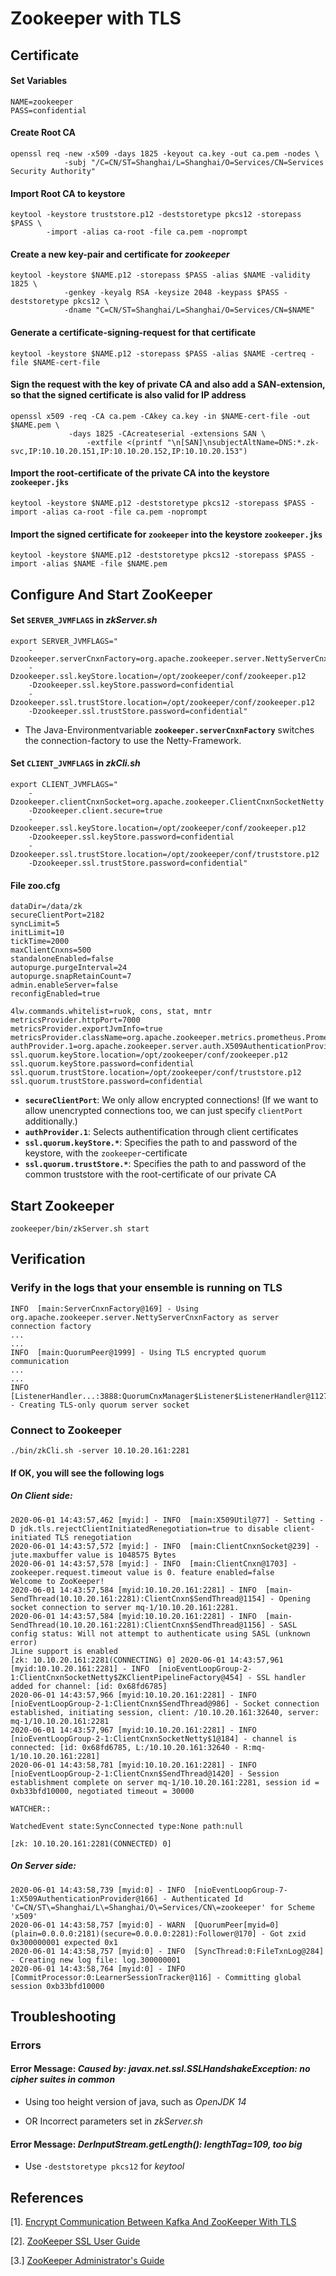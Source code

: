 

# Zookeeper with TLS



## Certificate

#### Set Variables

```shell
NAME=zookeeper
PASS=confidential
```



#### Create Root CA

```shell
openssl req -new -x509 -days 1825 -keyout ca.key -out ca.pem -nodes \
            -subj "/C=CN/ST=Shanghai/L=Shanghai/O=Services/CN=Services Security Authority"
```



#### Import Root CA to keystore

```shell
keytool -keystore truststore.p12 -deststoretype pkcs12 -storepass $PASS \
        -import -alias ca-root -file ca.pem -noprompt
```



#### Create a new key-pair and certificate for *zookeeper*

```shell
keytool -keystore $NAME.p12 -storepass $PASS -alias $NAME -validity 1825 \
		    -genkey -keyalg RSA -keysize 2048 -keypass $PASS -deststoretype pkcs12 \
		    -dname "C=CN/ST=Shanghai/L=Shanghai/O=Services/CN=$NAME"
```



#### Generate a certificate-signing-request for that certificate

```shell
keytool -keystore $NAME.p12 -storepass $PASS -alias $NAME -certreq -file $NAME-cert-file
```



#### Sign the request with the key of private CA and also add a SAN-extension, so that the signed certificate is also valid for IP address

```shell
openssl x509 -req -CA ca.pem -CAkey ca.key -in $NAME-cert-file -out $NAME.pem \
             -days 1825 -CAcreateserial -extensions SAN \
		         -extfile <(printf "\n[SAN]\nsubjectAltName=DNS:*.zk-svc,IP:10.10.20.151,IP:10.10.20.152,IP:10.10.20.153")
```



#### Import the root-certificate of the private CA into the keystore `zookeeper.jks`

```shell
keytool -keystore $NAME.p12 -deststoretype pkcs12 -storepass $PASS -import -alias ca-root -file ca.pem -noprompt
```



#### Import the signed certificate for `zookeeper` into the keystore `zookeeper.jks`

```shell
keytool -keystore $NAME.p12 -deststoretype pkcs12 -storepass $PASS -import -alias $NAME -file $NAME.pem
```



## Configure And Start ZooKeeper

#### Set `SERVER_JVMFLAGS` in *zkServer.sh*

```shell
export SERVER_JVMFLAGS="
	-Dzookeeper.serverCnxnFactory=org.apache.zookeeper.server.NettyServerCnxnFactory
	-Dzookeeper.ssl.keyStore.location=/opt/zookeeper/conf/zookeeper.p12
	-Dzookeeper.ssl.keyStore.password=confidential
	-Dzookeeper.ssl.trustStore.location=/opt/zookeeper/conf/zookeeper.p12
	-Dzookeeper.ssl.trustStore.password=confidential"
```

- The Java-Environmentvariable **`zookeeper.serverCnxnFactory`** switches the connection-factory to use the Netty-Framework.



#### Set `CLIENT_JVMFLAGS` in *zkCli.sh*

```shell
export CLIENT_JVMFLAGS="
	-Dzookeeper.clientCnxnSocket=org.apache.zookeeper.ClientCnxnSocketNetty
	-Dzookeeper.client.secure=true
	-Dzookeeper.ssl.keyStore.location=/opt/zookeeper/conf/zookeeper.p12
	-Dzookeeper.ssl.keyStore.password=confidential
	-Dzookeeper.ssl.trustStore.location=/opt/zookeeper/conf/truststore.p12
	-Dzookeeper.ssl.trustStore.password=confidential"
```



#### File zoo.cfg

```shell
dataDir=/data/zk
secureClientPort=2182
syncLimit=5
initLimit=10
tickTime=2000
maxClientCnxns=500
standaloneEnabled=false
autopurge.purgeInterval=24
autopurge.snapRetainCount=7
admin.enableServer=false
reconfigEnabled=true

4lw.commands.whitelist=ruok, cons, stat, mntr
metricsProvider.httpPort=7000
metricsProvider.exportJvmInfo=true
metricsProvider.className=org.apache.zookeeper.metrics.prometheus.PrometheusMetricsProvider
authProvider.1=org.apache.zookeeper.server.auth.X509AuthenticationProvider
ssl.quorum.keyStore.location=/opt/zookeeper/conf/zookeeper.p12
ssl.quorum.keyStore.password=confidential
ssl.quorum.trustStore.location=/opt/zookeeper/conf/truststore.p12
ssl.quorum.trustStore.password=confidential
```

- **`secureClientPort`**: We only allow encrypted connections!
  (If we want to allow unencrypted connections too, we can just specify `clientPort` additionally.)
- **`authProvider.1`**: Selects authentification through client certificates
- **`ssl.quorum.keyStore.*`**: Specifies the path to and password of the keystore, with the `zookeeper`-certificate
- **`ssl.quorum.trustStore.*`**: Specifies the path to and password of the common truststore with the root-certificate of our private CA



## Start Zookeeper

```shell
zookeeper/bin/zkServer.sh start
```



## Verification

### Verify in the logs that your ensemble is running on TLS

```
INFO  [main:ServerCnxnFactory@169] - Using org.apache.zookeeper.server.NettyServerCnxnFactory as server connection factory
...
...
INFO  [main:QuorumPeer@1999] - Using TLS encrypted quorum communication
...
...
INFO  [ListenerHandler...:3888:QuorumCnxManager$Listener$ListenerHandler@1127] - Creating TLS-only quorum server socket
```



### Connect to Zookeeper

```shell
./bin/zkCli.sh -server 10.10.20.161:2281
```



#### If OK, you will see the following logs



##### On Client side:

```
2020-06-01 14:43:57,462 [myid:] - INFO  [main:X509Util@77] - Setting -D jdk.tls.rejectClientInitiatedRenegotiation=true to disable client-initiated TLS renegotiation
2020-06-01 14:43:57,572 [myid:] - INFO  [main:ClientCnxnSocket@239] - jute.maxbuffer value is 1048575 Bytes
2020-06-01 14:43:57,578 [myid:] - INFO  [main:ClientCnxn@1703] - zookeeper.request.timeout value is 0. feature enabled=false
Welcome to ZooKeeper!
2020-06-01 14:43:57,584 [myid:10.10.20.161:2281] - INFO  [main-SendThread(10.10.20.161:2281):ClientCnxn$SendThread@1154] - Opening socket connection to server mq-1/10.10.20.161:2281.
2020-06-01 14:43:57,584 [myid:10.10.20.161:2281] - INFO  [main-SendThread(10.10.20.161:2281):ClientCnxn$SendThread@1156] - SASL config status: Will not attempt to authenticate using SASL (unknown error)
JLine support is enabled
[zk: 10.10.20.161:2281(CONNECTING) 0] 2020-06-01 14:43:57,961 [myid:10.10.20.161:2281] - INFO  [nioEventLoopGroup-2-1:ClientCnxnSocketNetty$ZKClientPipelineFactory@454] - SSL handler added for channel: [id: 0x68fd6785]
2020-06-01 14:43:57,966 [myid:10.10.20.161:2281] - INFO  [nioEventLoopGroup-2-1:ClientCnxn$SendThread@986] - Socket connection established, initiating session, client: /10.10.20.161:32640, server: mq-1/10.10.20.161:2281
2020-06-01 14:43:57,967 [myid:10.10.20.161:2281] - INFO  [nioEventLoopGroup-2-1:ClientCnxnSocketNetty$1@184] - channel is connected: [id: 0x68fd6785, L:/10.10.20.161:32640 - R:mq-1/10.10.20.161:2281]
2020-06-01 14:43:58,781 [myid:10.10.20.161:2281] - INFO  [nioEventLoopGroup-2-1:ClientCnxn$SendThread@1420] - Session establishment complete on server mq-1/10.10.20.161:2281, session id = 0xb33bfd10000, negotiated timeout = 30000

WATCHER::

WatchedEvent state:SyncConnected type:None path:null

[zk: 10.10.20.161:2281(CONNECTED) 0]
```



##### On Server side:

```
2020-06-01 14:43:58,739 [myid:0] - INFO  [nioEventLoopGroup-7-1:X509AuthenticationProvider@166] - Authenticated Id 'C=CN/ST\=Shanghai/L\=Shanghai/O\=Services/CN\=zookeeper' for Scheme 'x509'
2020-06-01 14:43:58,757 [myid:0] - WARN  [QuorumPeer[myid=0](plain=0.0.0.0:2181)(secure=0.0.0.0:2281):Follower@170] - Got zxid 0x300000001 expected 0x1
2020-06-01 14:43:58,757 [myid:0] - INFO  [SyncThread:0:FileTxnLog@284] - Creating new log file: log.300000001
2020-06-01 14:43:58,764 [myid:0] - INFO  [CommitProcessor:0:LearnerSessionTracker@116] - Committing global session 0xb33bfd10000
```



## Troubleshooting

### Errors

#### Error Message: *Caused by: javax.net.ssl.SSLHandshakeException: no cipher suites in common*

- Using too height version of java, such as *OpenJDK 14*

- OR Incorrect parameters set in *zkServer.sh*



#### Error Message: *DerInputStream.getLength(): lengthTag=109, too big*

- Use  `-deststoretype pkcs12` for *keytool*



## References

[1]. [Encrypt Communication Between Kafka And ZooKeeper With TLS](https://juplo.de/encrypt-communication-between-kafka-and-zookeeper-with-tls/)

[2]. [ZooKeeper SSL User Guide](https://cwiki.apache.org/confluence/display/ZOOKEEPER/ZooKeeper+SSL+User+Guide)

[3.] [ZooKeeper Administrator's Guide](https://zookeeper.apache.org/doc/r3.6.1/zookeeperAdmin.html#Quorum+TLS)

